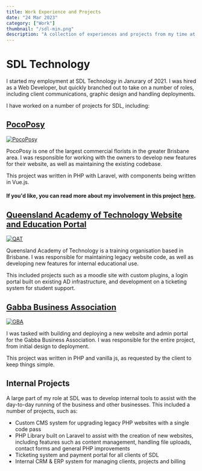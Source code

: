```yaml
---
title: Work Experience and Projects
date: "24 Mar 2023"
category: ["Work"]
thumbnail: "/sdl-min.png"
description: "A collection of experiences and projects from my time at SDL Technology"
---
```


# SDL Technology

I started my employment at SDL Technology in Janurary of 2021. I was hired as a Web Developer, but quickly branched out to take on a number of roles, including client communications, graphic design and handling deployments. 

I have worked on a number of projects for SDL, including:

## [PocoPosy](https://pocoposy.com.au)

[![PocoPosy](/poco.jpg)](https://pocoposy.com.au)

PocoPosy is one of the largest commercial florists in the greater Brisbane area. I was responsible for working with the owners to develop new features for their website, as well as maintaining the existing codebase. 

This project was written in PHP with Laravel, with components being written in Vue.js. 


#### If you'd like, you can read more about my involvement in this project [here](/projects/pocoposy).

## [Queensland Academy of Technology Website and Education Portal](https://qat.qld.edu.au/)

[![QAT](/qat.jpg)](https://qat.qld.edu.au/)

Queensland Academy of Technology is a training organisation based in Brisbane. I was responsible for maintaining legacy website code, as well as developing new features for internal educational use. 

This included projects such as a moodle site with custom plugins, a login portal built on existing AD infrastructure, and development on a ticketing system for student support. 

## [Gabba Business Association](https://gabba.asn.au/)

[![GBA](/gba.jpg)](https://gabba.asn.au/)

I was tasked with building and deploying a new website and admin portal for the Gabba Business Association. I was responsible for the entire project, from initial design to deployment. 

This project was written in PHP and vanilla js, as requested by the client to keep things simple.

## Internal Projects

A large part of my role at SDL was to develop internal tools to assist with the day-to-day running of the business and other businesses. This included a number of projects, such as:

 - Custom CMS system for upgrading legacy PHP websites with a single code pass
 - PHP Library built on Laravel to assist with the creation of new websites, including features such as content management, handling file uploads, contact forms and general PHP improvements
 - Ticketing system and payment portal for all clients of SDL
 - Internal CRM & ERP system for managing clients, projects and billing